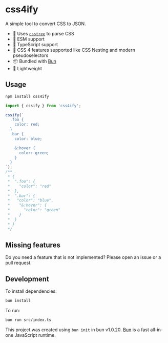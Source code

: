 # css4ify

A simple tool to convert CSS to JSON.

- 🌲 Uses [`csstree`](https://github.com/csstree/csstree) to parse CSS
- 🚀 ESM support
- 🤘 TypeScript support
- 🔮 CSS 4 features supported like CSS Nesting and modern pseudoselectors
- 📦 Bundled with [Bun](https://bun.sh)
- 📎 Lightweight

## Usage

```bash
npm install css4ify
```

```javascript
import { cssify } from 'css4ify';

cssify(`
  .foo {
    color: red;
  }
  .bar {
    color: blue;

    &:hover {
      color: green;
    }
  }
`);
/**
 * {
 *  ".foo": {
 *    "color": "red"
 *  },
 *  ".bar": {
 *   "color": "blue",
 *    "&:hover": {
 *      "color": "green"
 *    }
 *  }
 * }
 */
```

## Missing features

Do you need a feature that is not implemented? Please open an issue or a pull request.

## Development

To install dependencies:

```bash
bun install
```

To run:

```bash
bun run src/index.ts
```

This project was created using `bun init` in bun v1.0.20. [Bun](https://bun.sh) is a fast all-in-one JavaScript runtime.
